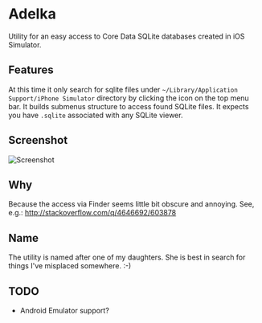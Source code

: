 Adelka
======

Utility for an easy access to Core Data SQLite databases created in iOS Simulator.

Features
--------
At this time it only search for sqlite files under `~/Library/Application Support/iPhone Simulator` directory by clicking the icon on the top menu bar.
It builds submenus structure to access found SQLite files.
It expects you have `.sqlite` associated with any SQLite viewer.

Screenshot
----------
![Screenshot](https://raw.github.com/petrsimek/Adelka/master/screenshot.png)

Why
---
Because the access via Finder seems little bit obscure and annoying. See, e.g.: http://stackoverflow.com/q/4646692/603878

Name
----
The utility is named after one of my daughters. She is best in search for things I've misplaced somewhere. :-) 

TODO
----
* Android Emulator support?
